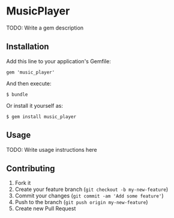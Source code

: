 # MusicPlayer

TODO: Write a gem description

## Installation

Add this line to your application's Gemfile:

    gem 'music_player'

And then execute:

    $ bundle

Or install it yourself as:

    $ gem install music_player

## Usage

TODO: Write usage instructions here

## Contributing

1. Fork it
2. Create your feature branch (`git checkout -b my-new-feature`)
3. Commit your changes (`git commit -am 'Add some feature'`)
4. Push to the branch (`git push origin my-new-feature`)
5. Create new Pull Request
